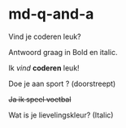 # md-q-and-a

Vind je coderen leuk?

Antwoord graag in Bold en italic.

Ik *vind* **coderen** leuk!

Doe je aan sport ? (doorstreept)

~~Ja ik speel voetbal~~

Wat is je lievelingskleur? (Italic) 

